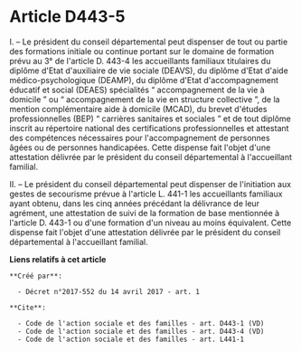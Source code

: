 # Article D443-5

I. – Le président du conseil départemental peut dispenser de tout ou partie des formations initiale ou continue portant sur
le domaine de formation prévu au 3° de l'article D. 443-4 les accueillants familiaux titulaires du diplôme d'Etat
d'auxiliaire de vie sociale (DEAVS), du diplôme d'Etat d'aide médico-psychologique (DEAMP), du diplôme d'Etat
d'accompagnement éducatif et social (DEAES) spécialités “ accompagnement de la vie à domicile ” ou “ accompagnement de la vie
en structure collective ”, de la mention complémentaire aide à domicile (MCAD), du brevet d'études professionnelles (BEP) “
carrières sanitaires et sociales ” et de tout diplôme inscrit au répertoire national des certifications professionnelles et
attestant des compétences nécessaires pour l'accompagnement de personnes âgées ou de personnes handicapées. Cette dispense
fait l'objet d'une attestation délivrée par le président du conseil départemental à l'accueillant familial. 

II. – Le président du conseil départemental peut dispenser de l'initiation aux gestes de secourisme prévue à l'article L.
441-1 les accueillants familiaux ayant obtenu, dans les cinq années précédant la délivrance de leur agrément, une attestation
de suivi de la formation de base mentionnée à l'article D. 443-1 ou d'une formation d'un niveau au moins équivalent. Cette
dispense fait l'objet d'une attestation délivrée par le président du conseil départemental à l'accueillant familial.

**Liens relatifs à cet article**

	**Créé par**:

	  - Décret n°2017-552 du 14 avril 2017 - art. 1

	**Cite**:

	  - Code de l'action sociale et des familles - art. D443-1 (VD)
	  - Code de l'action sociale et des familles - art. D443-4 (VD)
	  - Code de l'action sociale et des familles - art. L441-1
